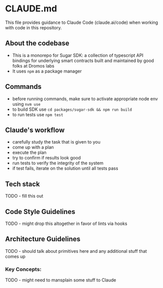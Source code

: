 # CLAUDE.md

This file provides guidance to Claude Code (claude.ai/code) when working with code in this repository.

## About the codebase

- This is a monorepo for Sugar SDK: a collection of typescript API bindings for underlying smart contracts built and maintained by good folks at Dromos labs
- It uses `npm` as a package manager

## Commands

- before running commands, make sure to activate appropriate node env using `nvm use`
- to build SDK use `cd packages/sugar-sdk && npm run build`
- to run tests use `npm test`

## Claude's workflow

- carefully study the task that is given to you
- come up with a plan
- execute the plan
- try to confirm if results look good
- run tests to verify the integrity of the system
- if test fails, iterate on the solution until all tests pass

## Tech stack

TODO - fill this out

## Code Style Guidelines

TODO - might drop this altogether in favor of lints via hooks

## Architecture Guidelines

TODO - should talk about primitives here and any additional stuff that comes up

### Key Concepts:

TODO - might need to mansplain some stuff to Claude